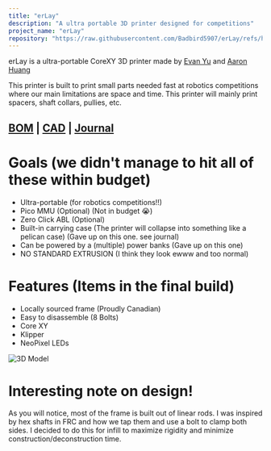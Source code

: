 ```yaml
---
title: "erLay"
description: "A ultra portable 3D printer designed for competitions"
project_name: "erLay"
repository: "https://raw.githubusercontent.com/Badbird5907/erLay/refs/heads/master/README.md"
---
```

erLay is a ultra-portable CoreXY 3D printer made by [Evan Yu](https://evanyu.dev) and [Aaron Huang](https://runthebot.me)

This printer is built to print small parts needed fast at robotics competitions where our main limitations are space and time. This printer will mainly print spacers, shaft collars, pullies, etc.

## [BOM](https://docs.google.com/spreadsheets/d/1s7m9KlAu-EawWQ5k7trbtZSsV5alHb0_lQaYVRcTUCk/view) | [CAD](https://cad.onshape.com/documents/c8077fee67b983eb99774ac1/w/a53d436f84abc79ea5797123/e/d46022eb7d51b7e61800c962?renderMode=0&uiState=67f3385f421ce1387ca2ed81) | [Journal](https://github.com/Badbird5907/erLay/blob/master/journal.md)

# Goals (we didn't manage to hit all of these within budget)
- Ultra-portable (for robotics competitions!!)
- Pico MMU (Optional) (Not in budget 😭)
- Zero Click ABL (Optional)
- Built-in carrying case (The printer will collapse into something like a pelican case) (Gave up on this one. see journal)
- Can be powered by a (multiple) power banks (Gave up on this one)
- NO STANDARD EXTRUSION (I think they look ewww and too normal)

# Features (Items in the final build)
- Locally sourced frame (Proudly Canadian)
- Easy to disassemble (8 Bolts)
- Core XY
- Klipper
- NeoPixel LEDs

![3D Model](https://hc-cdn.hel1.your-objectstorage.com/s/v3/16efcb9feeaca2e74ab6ede601ba3591cf0d09b0_image.png)

# Interesting note on design!
As you will notice, most of the frame is built out of linear rods. I was inspired by hex shafts in FRC and how we tap them and use a bolt to clamp both sides. I decided to do this for infill to maximize rigidity and minimize construction/deconstruction time.
